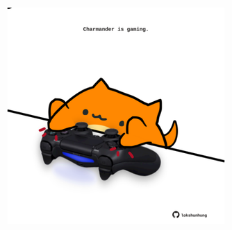 <!-- built at 16/03/2024, 20:00:45 UTC -->
<p align="center">
  <img width="500" height="500" src="./ReadmeImage.svg">
</p>
